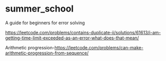 # summer_school
 A guide for beginners for error solving
 
 https://leetcode.com/problems/contains-duplicate-ii/solutions/61613/i-am-getting-time-limit-exceeded-as-an-error-what-does-that-mean/
 
 Arithmetic progression-https://leetcode.com/problems/can-make-arithmetic-progression-from-sequence/
